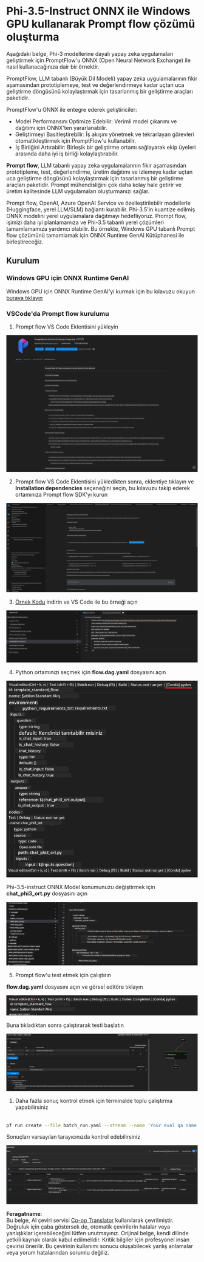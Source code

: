 <!--
CO_OP_TRANSLATOR_METADATA:
{
  "original_hash": "92e7dac1e5af0dd7c94170fdaf6860fe",
  "translation_date": "2025-07-17T03:00:14+00:00",
  "source_file": "md/02.Application/01.TextAndChat/Phi3/UsingPromptFlowWithONNX.md",
  "language_code": "tr"
}
-->
# Phi-3.5-Instruct ONNX ile Windows GPU kullanarak Prompt flow çözümü oluşturma

Aşağıdaki belge, Phi-3 modellerine dayalı yapay zeka uygulamaları geliştirmek için PromptFlow'u ONNX (Open Neural Network Exchange) ile nasıl kullanacağınıza dair bir örnektir.

PromptFlow, LLM tabanlı (Büyük Dil Modeli) yapay zeka uygulamalarının fikir aşamasından prototiplemeye, test ve değerlendirmeye kadar uçtan uca geliştirme döngüsünü kolaylaştırmak için tasarlanmış bir geliştirme araçları paketidir.

PromptFlow'u ONNX ile entegre ederek geliştiriciler:

- Model Performansını Optimize Edebilir: Verimli model çıkarımı ve dağıtımı için ONNX'ten yararlanabilir.
- Geliştirmeyi Basitleştirebilir: İş akışını yönetmek ve tekrarlayan görevleri otomatikleştirmek için PromptFlow'u kullanabilir.
- İş Birliğini Artırabilir: Birleşik bir geliştirme ortamı sağlayarak ekip üyeleri arasında daha iyi iş birliği kolaylaştırabilir.

**Prompt flow**, LLM tabanlı yapay zeka uygulamalarının fikir aşamasından prototipleme, test, değerlendirme, üretim dağıtımı ve izlemeye kadar uçtan uca geliştirme döngüsünü kolaylaştırmak için tasarlanmış bir geliştirme araçları paketidir. Prompt mühendisliğini çok daha kolay hale getirir ve üretim kalitesinde LLM uygulamaları oluşturmanızı sağlar.

Prompt flow, OpenAI, Azure OpenAI Service ve özelleştirilebilir modellerle (Huggingface, yerel LLM/SLM) bağlantı kurabilir. Phi-3.5'in kuantize edilmiş ONNX modelini yerel uygulamalara dağıtmayı hedefliyoruz. Prompt flow, işimizi daha iyi planlamamıza ve Phi-3.5 tabanlı yerel çözümleri tamamlamamıza yardımcı olabilir. Bu örnekte, Windows GPU tabanlı Prompt flow çözümünü tamamlamak için ONNX Runtime GenAI Kütüphanesi ile birleştireceğiz.

## **Kurulum**

### **Windows GPU için ONNX Runtime GenAI**

Windows GPU için ONNX Runtime GenAI'yi kurmak için bu kılavuzu okuyun [buraya tıklayın](./ORTWindowGPUGuideline.md)

### **VSCode'da Prompt flow kurulumu**

1. Prompt flow VS Code Eklentisini yükleyin

![pfvscode](../../../../../../translated_images/pfvscode.eff93dfc66a42cbef699fc16fa48f3ed3a23361875a3362037d026896395a00d.tr.png)

2. Prompt flow VS Code Eklentisini yükledikten sonra, eklentiye tıklayın ve **Installation dependencies** seçeneğini seçin, bu kılavuzu takip ederek ortamınıza Prompt flow SDK'yı kurun

![pfsetup](../../../../../../translated_images/pfsetup.b46e93096f5a254f74e8b74ce2be7047ce963ef573d755ec897eb1b78cb9c954.tr.png)

3. [Örnek Kodu](../../../../../../code/09.UpdateSamples/Aug/pf/onnx_inference_pf) indirin ve VS Code ile bu örneği açın

![pfsample](../../../../../../translated_images/pfsample.8d89e70584ffe7c4dba182513e3148a989e552c3b8e4948567a6b806b5ae1845.tr.png)

4. Python ortamınızı seçmek için **flow.dag.yaml** dosyasını açın

![pfdag](../../../../../../translated_images/pfdag.264a77f7366458ff850a76ae949226391ea382856d543ef9da4b92096aff7e4b.tr.png)

   Phi-3.5-instruct ONNX Model konumunuzu değiştirmek için **chat_phi3_ort.py** dosyasını açın

![pfphi](../../../../../../translated_images/pfphi.72da81d74244b45fc78cdfeeb8c7fbd9e7cd610bf2f96814dbade6a4a2dfad7e.tr.png)

5. Prompt flow'u test etmek için çalıştırın

**flow.dag.yaml** dosyasını açın ve görsel editöre tıklayın

![pfv](../../../../../../translated_images/pfv.ba8a81f34b20f603cccee3fe91e94113792ed6f5af28f76ab08e1a0b3e77b33b.tr.png)

Buna tıkladıktan sonra çalıştırarak testi başlatın

![pfflow](../../../../../../translated_images/pfflow.4e1135a089b1ce1b6348b59edefdb6333e5729b54c8e57f9039b7f9463e68fbd.tr.png)

1. Daha fazla sonuç kontrol etmek için terminalde toplu çalıştırma yapabilirsiniz


```bash

pf run create --file batch_run.yaml --stream --name 'Your eval qa name'    

```

Sonuçları varsayılan tarayıcınızda kontrol edebilirsiniz


![pfresult](../../../../../../translated_images/pfresult.c22c826f8062d7cbe871cff35db4a013dcfefc13fafe5da6710a8549a96a4ceb.tr.png)

**Feragatname**:  
Bu belge, AI çeviri servisi [Co-op Translator](https://github.com/Azure/co-op-translator) kullanılarak çevrilmiştir. Doğruluk için çaba göstersek de, otomatik çevirilerin hatalar veya yanlışlıklar içerebileceğini lütfen unutmayınız. Orijinal belge, kendi dilinde yetkili kaynak olarak kabul edilmelidir. Kritik bilgiler için profesyonel insan çevirisi önerilir. Bu çevirinin kullanımı sonucu oluşabilecek yanlış anlamalar veya yorum hatalarından sorumlu değiliz.